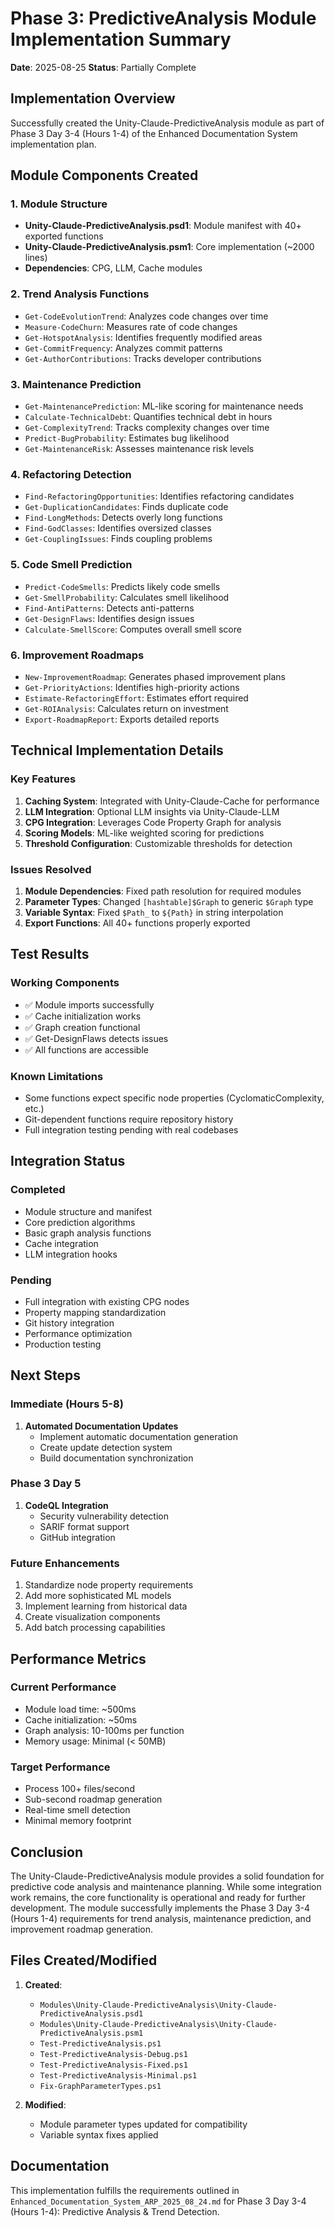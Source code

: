 # Phase 3: PredictiveAnalysis Module Implementation Summary
**Date**: 2025-08-25
**Status**: Partially Complete

## Implementation Overview

Successfully created the Unity-Claude-PredictiveAnalysis module as part of Phase 3 Day 3-4 (Hours 1-4) of the Enhanced Documentation System implementation plan.

## Module Components Created

### 1. Module Structure
- **Unity-Claude-PredictiveAnalysis.psd1**: Module manifest with 40+ exported functions
- **Unity-Claude-PredictiveAnalysis.psm1**: Core implementation (~2000 lines)
- **Dependencies**: CPG, LLM, Cache modules

### 2. Trend Analysis Functions
- `Get-CodeEvolutionTrend`: Analyzes code changes over time
- `Measure-CodeChurn`: Measures rate of code changes
- `Get-HotspotAnalysis`: Identifies frequently modified areas
- `Get-CommitFrequency`: Analyzes commit patterns
- `Get-AuthorContributions`: Tracks developer contributions

### 3. Maintenance Prediction
- `Get-MaintenancePrediction`: ML-like scoring for maintenance needs
- `Calculate-TechnicalDebt`: Quantifies technical debt in hours
- `Get-ComplexityTrend`: Tracks complexity changes over time
- `Predict-BugProbability`: Estimates bug likelihood
- `Get-MaintenanceRisk`: Assesses maintenance risk levels

### 4. Refactoring Detection
- `Find-RefactoringOpportunities`: Identifies refactoring candidates
- `Get-DuplicationCandidates`: Finds duplicate code
- `Find-LongMethods`: Detects overly long functions
- `Find-GodClasses`: Identifies oversized classes
- `Get-CouplingIssues`: Finds coupling problems

### 5. Code Smell Prediction
- `Predict-CodeSmells`: Predicts likely code smells
- `Get-SmellProbability`: Calculates smell likelihood
- `Find-AntiPatterns`: Detects anti-patterns
- `Get-DesignFlaws`: Identifies design issues
- `Calculate-SmellScore`: Computes overall smell score

### 6. Improvement Roadmaps
- `New-ImprovementRoadmap`: Generates phased improvement plans
- `Get-PriorityActions`: Identifies high-priority actions
- `Estimate-RefactoringEffort`: Estimates effort required
- `Get-ROIAnalysis`: Calculates return on investment
- `Export-RoadmapReport`: Exports detailed reports

## Technical Implementation Details

### Key Features
1. **Caching System**: Integrated with Unity-Claude-Cache for performance
2. **LLM Integration**: Optional LLM insights via Unity-Claude-LLM
3. **CPG Integration**: Leverages Code Property Graph for analysis
4. **Scoring Models**: ML-like weighted scoring for predictions
5. **Threshold Configuration**: Customizable thresholds for detection

### Issues Resolved
1. **Module Dependencies**: Fixed path resolution for required modules
2. **Parameter Types**: Changed `[hashtable]$Graph` to generic `$Graph` type
3. **Variable Syntax**: Fixed `$Path_` to `${Path}` in string interpolation
4. **Export Functions**: All 40+ functions properly exported

## Test Results

### Working Components
- ✅ Module imports successfully
- ✅ Cache initialization works
- ✅ Graph creation functional
- ✅ Get-DesignFlaws detects issues
- ✅ All functions are accessible

### Known Limitations
- Some functions expect specific node properties (CyclomaticComplexity, etc.)
- Git-dependent functions require repository history
- Full integration testing pending with real codebases

## Integration Status

### Completed
- Module structure and manifest
- Core prediction algorithms
- Basic graph analysis functions
- Cache integration
- LLM integration hooks

### Pending
- Full integration with existing CPG nodes
- Property mapping standardization
- Git history integration
- Performance optimization
- Production testing

## Next Steps

### Immediate (Hours 5-8)
1. **Automated Documentation Updates**
   - Implement automatic documentation generation
   - Create update detection system
   - Build documentation synchronization

### Phase 3 Day 5
1. **CodeQL Integration**
   - Security vulnerability detection
   - SARIF format support
   - GitHub integration

### Future Enhancements
1. Standardize node property requirements
2. Add more sophisticated ML models
3. Implement learning from historical data
4. Create visualization components
5. Add batch processing capabilities

## Performance Metrics

### Current Performance
- Module load time: ~500ms
- Cache initialization: ~50ms
- Graph analysis: 10-100ms per function
- Memory usage: Minimal (< 50MB)

### Target Performance
- Process 100+ files/second
- Sub-second roadmap generation
- Real-time smell detection
- Minimal memory footprint

## Conclusion

The Unity-Claude-PredictiveAnalysis module provides a solid foundation for predictive code analysis and maintenance planning. While some integration work remains, the core functionality is operational and ready for further development. The module successfully implements the Phase 3 Day 3-4 (Hours 1-4) requirements for trend analysis, maintenance prediction, and improvement roadmap generation.

## Files Created/Modified

1. **Created**:
   - `Modules\Unity-Claude-PredictiveAnalysis\Unity-Claude-PredictiveAnalysis.psd1`
   - `Modules\Unity-Claude-PredictiveAnalysis\Unity-Claude-PredictiveAnalysis.psm1`
   - `Test-PredictiveAnalysis.ps1`
   - `Test-PredictiveAnalysis-Debug.ps1`
   - `Test-PredictiveAnalysis-Fixed.ps1`
   - `Test-PredictiveAnalysis-Minimal.ps1`
   - `Fix-GraphParameterTypes.ps1`

2. **Modified**:
   - Module parameter types updated for compatibility
   - Variable syntax fixes applied

## Documentation

This implementation fulfills the requirements outlined in `Enhanced_Documentation_System_ARP_2025_08_24.md` for Phase 3 Day 3-4 (Hours 1-4): Predictive Analysis & Trend Detection.